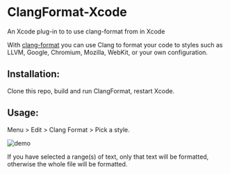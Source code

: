 # ClangFormat-Xcode

An Xcode plug-in to to use clang-format from in Xcode

With [clang-format](http://clang.llvm.org/docs/ClangFormat.html) you can use Clang to format your code to styles such as LLVM, Google, Chromium, Mozilla, WebKit, or your own configuration.

## Installation:

Clone this repo, build and run ClangFormat, restart Xcode.

## Usage:

Menu > Edit > Clang Format > Pick a style.

![demo](https://raw.github.com/travisjeffery/ClangFormat-Xcode/master/README/clangformat-xcode-demo.gif)

If you have selected a range(s) of text, only that text will be formatted, otherwise the whole file will be formatted.
